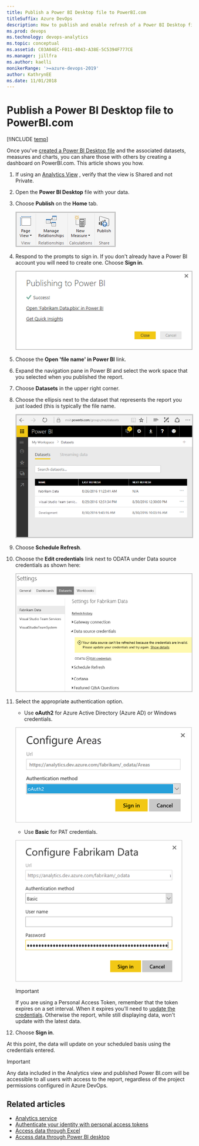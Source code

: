 ```yaml
---
title: Publish a Power BI Desktop file to PowerBI.com  
titleSuffix: Azure DevOps 
description: How to publish and enable refresh of a Power BI Desktop file to PowerBI.com that uses the Analytics service for Azure DevOps 
ms.prod: devops
ms.technology: devops-analytics
ms.topic: conceptual
ms.assetid: C03A04EC-F011-4043-A38E-5C5394F777CE 
ms.manager: jillfra
ms.author: kaelli
monikerRange: '>=azure-devops-2019'
author: KathrynEE
ms.date: 11/01/2018
---
```


# Publish a Power BI Desktop file to PowerBI.com 

[!INCLUDE [temp](../_shared/version-azure-devops.md)]

Once you've [created a Power BI Desktop file](access-analytics-power-bi.md) and the associated datasets, measures and charts, you can share those with others by creating a dashboard on PowerBI.com. This article shows you how.   

1. If using an [Analytics View](what-are-analytics-views.md) , verify that the view is Shared and not Private.

0. Open the **Power BI Desktop** file with your data.  

0. Choose **Publish** on the **Home** tab. 

    <img src="_img/publish-1.png" alt="Publish Power BI Desktop file" style="border: 2px solid #C3C3C3;" /> 

0. Respond to the prompts to sign in. If you don't already have a Power BI account you will need to create one. Choose **Sign in**.
  
     <img src="_img/publish-2.png" alt="Publishing successful" style="border: 1px solid #C3C3C3;" />

0. Choose the **Open 'file name' in Power BI** link.

0. Expand the navigation pane in Power BI and select the work space that you selected when you published the report.  

0. Choose **Datasets** in the upper right corner.

0. Choose the ellipsis next to the dataset that represents the report you just loaded (this is typically the file name.   

     <img src="_img/publish-3.png" alt="Select the dataset" style="border: 2px solid #C3C3C3;" />

0. Choose **Schedule Refresh**.  

0. Choose the **Edit credentials** link next to ODATA under Data source credentials as shown here:

     <img src="_img/publish-4.png" alt="Update odata credentials" style="border: 1px solid #C3C3C3;" />

0. Select the appropriate authentication option. 

	* Use **oAuth2**  for Azure Active Directory (Azure AD) or Windows credentials.

    ![Configure Areas dialog](_img/aad-auth-power-bi.png)
 
	* Use **Basic** for PAT credentials.   

    ![Configure Fabrikam Data dialog, Enter credentials](_img/publish-5.png)

	> [!IMPORTANT]  
	> If you are using a Personal Access Token, remember that the token expires on a set interval. When it expires you'll need to [update the credentials](client-authentication-options.md#update-credentials). Otherwise the report, while still displaying data, won't update with the latest data.

0. Choose **Sign in**.  

At this point, the data will update on your scheduled basis using the credentials entered.

> [!IMPORTANT]   
> Any data included in the Analytics view and published Power BI.com will be accessible to all users with access to the report, regardless of the project permissions configured in Azure DevOps.    


## Related articles

- [Analytics service](index.md)  
- [Authenticate your identity with personal access tokens](../../organizations/accounts/use-personal-access-tokens-to-authenticate.md)  
- [Access data through Excel](access-analytics-excel.md)  
- [Access data through Power BI desktop](access-analytics-power-bi.md)  


